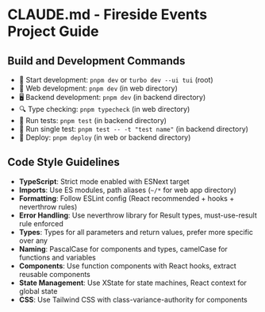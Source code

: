 # CLAUDE.md - Fireside Events Project Guide

## Build and Development Commands
- 🚀 Start development: `pnpm dev` or `turbo dev --ui tui` (root)
- 📱 Web development: `pnpm dev` (in web directory)
- 🖥️ Backend development: `pnpm dev` (in backend directory)
- 🔍 Type checking: `pnpm typecheck` (in web directory)
- 🧪 Run tests: `pnpm test` (in backend directory)
- 🧪 Run single test: `pnpm test -- -t "test name"` (in backend directory)
- 🚢 Deploy: `pnpm deploy` (in web or backend directory)

## Code Style Guidelines
- **TypeScript**: Strict mode enabled with ESNext target
- **Imports**: Use ES modules, path aliases (`~/*` for web app directory)
- **Formatting**: Follow ESLint config (React recommended + hooks + neverthrow rules)
- **Error Handling**: Use neverthrow library for Result types, must-use-result rule enforced
- **Types**: Types for all parameters and return values, prefer more specific over any
- **Naming**: PascalCase for components and types, camelCase for functions and variables
- **Components**: Use function components with React hooks, extract reusable components
- **State Management**: Use XState for state machines, React context for global state
- **CSS**: Use Tailwind CSS with class-variance-authority for components